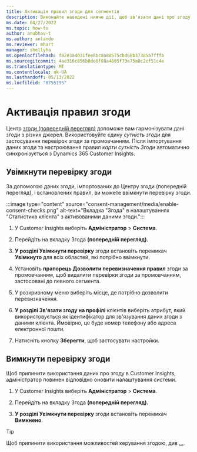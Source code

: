 ```yaml
---
title: Активація правил згоди для сегментів
description: Виконайте наведені нижче дії, щоб зв'язати дані про згоду та активувати перевірку згоди в програмі Dynamics 365 Customer Insights. Адміністратор також може вимкнути перевірку згоди.
ms.date: 04/27/2022
ms.topic: how-to
author: anubhav-t
ms.author: antando
ms.reviewer: mhart
manager: shellyha
ms.openlocfilehash: f82e3a4031fee8bcaa88575cbd68b37385a7fffb
ms.sourcegitcommit: 4ae316c856b8de0f08a4605f73e75a8c2cf51c4e
ms.translationtype: MT
ms.contentlocale: uk-UA
ms.lasthandoff: 05/13/2022
ms.locfileid: "8755195"
---
```

# <a name="activate-consent-rules"></a>Активація правил згоди

Центр [згоди (попередній перегляд)](consent-management/overview.md) допоможе вам гармонізувати дані згоди з різних джерел. Використовуйте єдину *сутність згоди* для застосування перевірок згоди за промовчанням. Після імпортування даних згоди та настроювання правил *карти сутність Згоди* автоматично синхронізується з Dynamics 365 Customer Insights.

## <a name="enable-consent-checks"></a>Увімкнути перевірку згоди

За допомогою даних згоди, імпортованих до Центру згоди (попередній перегляд), і встановлених правил, ви можете ввімкнути перевірку згоди. 

:::image type="content" source="consent-management/media/enable-consent-checks.png" alt-text="Вкладка &quot;Згода&quot; в налаштуваннях &quot;Статистика клієнта&quot; з активованими даними згоди.":::

1. У Customer Insights виберіть **Адміністратор** > **Система**.

1. Перейдіть на вкладку Згода **(попередній перегляд).**

1. **У розділі Увімкнути перевірку** згоди встановіть перемикач **Увімкнуто** для всіх областей, які потрібно ввімкнути.

1. Установіть **прапорець Дозволити перевизначення правил** згоди за промовчанням, щоб видалити перевірки згоди за промовчанням, застосовані до певного сегмента. 

1. У розкривному меню виберіть місце, де потрібно дозволити перевизначення.     

1. **У розділі Зв'язати згоду на профілі** клієнтів виберіть атрибут, який використовується як ідентифікатор для зв'язування даних згоди з даними клієнта. Ймовірно, це буде номер телефону або адреса електронної пошти. 

1. Натисніть кнопку **Зберегти**, щоб застосувати настройки.

## <a name="disable-consent-checks"></a>Вимкнути перевірку згоди

Щоб припинити використання даних про згоду в Customer Insights, адміністратор повинен відповідно оновити налаштування системи.

1. У Customer Insights виберіть **Адміністратор** > **Система**.

1. Перейдіть на вкладку Згода **(попередній перегляд).**

1. **У розділі Увімкнути перевірку** згоди встановіть перемикач **Вимкнено**.

> [!TIP]
> Щоб припинити використання можливостей керування згодою, див [...](consent-management/system-settings.md).
